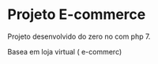 # Projeto E-commerce

Projeto desenvolvido do zero no com php 7.

Basea em loja virtual ( e-commerc)

